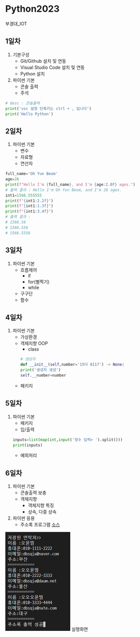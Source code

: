 # Python2023
부경대_IOT

## 1일차
1. 기본구성
    - Git/Github 설치 및 연동
    - Visual Studio Code 설치 및 연동
    - Python 설치
2. 파이썬 기본
    - 콘솔 출력
    - 주석



```python
# desc : 콘솔출력 
print('vsc 설정 단축키는 ctrl + , 입니다')
print('Hello Python')
```

## 2일차
1. 파이썬 기본
    - 변수
    - 자료형
    - 연산자
    
```python
full_name='Oh Yun Beom'
age=26
print(f"Hello I'm {full_name}, and I'm {age:2.0f} ages.")
# 출력 결과 : Hello I'm Oh Yun Beom, and I'm 26 ages.
int1=1566.555555
print(f"{int1:2.2f}")
print(f"{int1:1.3f}")
print(f"{int1:3.4f}")
# 출력 결과 : 
# 1566.56
# 1566.556
# 1566.5556
```

## 3일차
1. 파이썬 기본
    - 흐름제어
        - if
        - for(별찍기)
        - while
    - 구구단 
    - 함수
    
## 4일차
1. 파이썬 기본
    - 가상환경
    - 객체지향 OOP
        - class
        ```python
        # 생성자
        def __init__(self,number='15더 8117') -> None:
        print('생성자 생성')
        self.__number=number
        ```
    - 패키지

## 5일차
1. 파이썬 기본
    - 패키지
    - 입/출력
    ```python
    inputs=list(map(int,input('정수 입력> ').split()))
    print(inputs)
    ```
    - 예외처리

## 6일차
1. 파이썬 기본
    - 콘솔출력 보충
    - 객체지향 
        - 객체지향 특징
        - 상속, 다중 상속
2. 파이썬 응용
    - 주소록 프로그램 [소스](https://github.com/OHYUNBEOM/Python2023/blob/main/Project/address_app.py)

![실행화면](https://github.com/OHYUNBEOM/Python2023/blob/main/images/%EC%8B%A4%ED%96%89%ED%99%94%EB%A9%B4.png?raw=true)
실행화면
    
